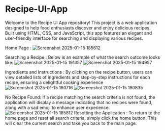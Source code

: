 # Recipe-UI-App
Welcome to the Recipe UI App repository! This project is a web application designed to help food enthusiasts discover and enjoy delicious recipes. Built using HTML, CSS, and JavaScript, this app features an elegant and user-friendly interface for searching and displaying various recipes.

Home Page :
![Screenshot 2025-01-15 185612](https://github.com/user-attachments/assets/e78c4272-0762-4974-9d69-71d7b29be077)

Searching a Recipe :
Below is an example of what the search outcome looks like:
![Screenshot 2025-01-15 191357](https://github.com/user-attachments/assets/ea0c7130-1e83-4724-b7d1-91d01f939828)
![Screenshot 2025-01-15 194957](https://github.com/user-attachments/assets/eaa84ad3-a3a8-4124-9a7c-41ae05254978)


Ingredients and Instructions :
By clicking on the recipe button, users can view detailed lists of ingredients and step-by-step instructions for each recipe, ensuring a delightful cooking experience
![Screenshot 2025-01-15 190716](https://github.com/user-attachments/assets/928077cf-4369-4dba-b638-72f9b5c29209)
![Screenshot 2025-01-15 190835](https://github.com/user-attachments/assets/55e68757-4303-492f-9699-83be6413790d)

No Recipe Found:
If a recipe matching the search criteria is not found, the application will display a message indicating that no recipes were found, along with a sad emoji to enhance user experience.
![Screenshot 2025-01-15 185812](https://github.com/user-attachments/assets/0931705e-6563-40e4-ba73-0dc3c7e0ff13)
Resetting the Application :
To return to the home page and reset all search criteria, simply click the home button. This will clear the current search and take you back to the main page.


